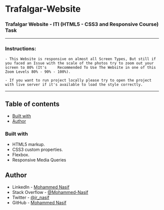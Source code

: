 # Trafalgar-Website

### Trafalgar Website - ITI (HTML5 - CSS3 and Responsive Course)  Task 

---

### Instructions:

    - This Website is responsive on almost all Screen Types, But still if you faced an Issue with the scale of the photos try to zoom out your screen to 80% (It's     Recommended To Use The Website in one of this Zoom Levels 80% - 90% - 100%).

    - If you want to run project locally please try to open the project with live server if it's available to load the style correctly.

---

## Table of contents

- [Built with](#built-with)
- [Author](#author)

### Built with

- HTML5 markup.
- CSS3 custom properties.
- Flexbox.
- Responsive Media Queries

## Author

- LinkedIn - [Mohammed Nasif](https://www.linkedin.com/in/mohammednasif/)
- Stack Overflow - [@Mohammed-Nasif](https://stackoverflow.com/users/18315357/mohammed-nasif)
- Twitter - [@jr_nasif](https://twitter.com/jr_nasif)
- GitHub - [Mohammed Nasif](https://github.com/Mohammed-Nasif)

